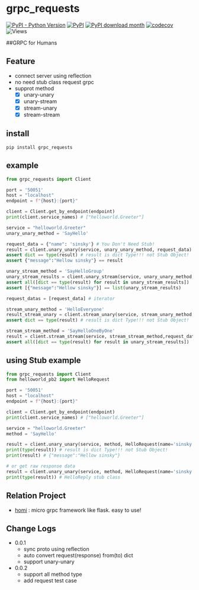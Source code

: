 # grpc_requests
[![PyPI - Python Version](https://img.shields.io/pypi/pyversions/grpc_requests?style=flat-square)](https://pypi.org/project/grpc_requests)
[![PyPI](https://img.shields.io/pypi/v/grpc_requests?style=flat-square)](https://pypi.org/project/grpc_requests)
[![PyPI download month](https://img.shields.io/pypi/dm/grpc_requests?style=flat-square)](https://pypi.org/project/grpc_requests)
[![codecov](https://codecov.io/gh/spaceone-dev/grpc_requests/branch/master/graph/badge.svg)](https://codecov.io/gh/spaceone-dev/grpc_requests)
![Views](https://views.whatilearened.today/views/github/spaceone-dev/grpc_requests.svg)

##GRPC for Humans 


## Feature
- connect server using reflection
- no need stub class request grpc
- supprot method
    - [x] unary-unary
    - [x] unary-stream
    - [x] stream-unary
    - [x] stream-stream

## install
```shell script
pip install grpc_requests
```
    
## example
```python
from grpc_requests import Client

port = '50051'
host = "localhost"
endpoint = f"{host}:{port}"

client = Client.get_by_endpoint(endpoint)
print(client.service_names) # ["helloworld.Greeter"]

service = "helloworld.Greeter"
unary_unary_method = 'SayHello'

request_data = {"name": 'sinsky'} # You Don't Need Stub!
result = client.unary_unary(service, unary_unary_method, request_data)
assert dict == type(result) # result is dict Type!!! not Stub Object!
assert {"message":"Hellow sinsky"} == result

unary_stream_method = 'SayHelloGroup'
unary_stream_results = client.unary_stream(service, unary_unary_method, request_data)
assert all([dict == type(result) for result in unary_stream_results])
assert [{"message":"Hellow sinsky"}] == list(unary_stream_results)

request_datas = [request_data] # iterator

stream_unary_method = 'HelloEveryone'
result_stream_unary = client.stream_unary(service, stream_unary_method, request_datas)
assert dict == type(result) # result is dict Type!!! not Stub Object!

stream_stream_method = 'SayHelloOneByOne'
result = client.stream_stream(service, stream_stream_method,request_datas )
assert all([dict == type(result) for result in unary_stream_results])
```

## using Stub example
```python
from grpc_requests import Client
from helloworld_pb2 import HelloRequest

port = '50051'
host = "localhost"
endpoint = f"{host}:{port}"

client = Client.get_by_endpoint(endpoint)
print(client.service_names) # ["helloworld.Greeter"]

service = "helloworld.Greeter"
method = 'SayHello'

result = client.unary_unary(service, method, HelloRequest(name='sinsky'))
print(type(result)) # result is dict Type!!! not Stub Object!
print(result) # {"message":"Hellow sinsky"}

# or get raw response data
result = client.unary_unary(service, method, HelloRequest(name='sinsky'),raw_output=True)
print(type(result)) # HelloReply stub class

```


## Relation Project
- [homi](https://github.com/spaceone-dev/homi) : micro grpc framework like flask. easy to use!

## Change Logs
- 0.0.1
    - sync proto using reflection
    - auto convert request(response) from(to) dict
    - support unary-unary
- 0.0.2
    - support all method type
    - add request test case